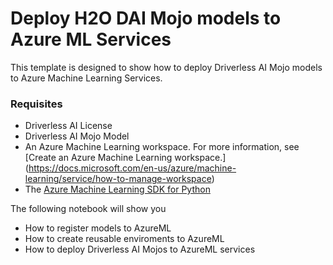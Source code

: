 # Deploy H2O DAI Mojo models to Azure ML Services 


This template is designed to show how to deploy Driverless AI Mojo models to Azure Machine Learning Services. 


### Requisites 

- Driverless AI License 
- Driverless AI Mojo Model
- An Azure Machine Learning workspace. For more information, see [Create an Azure Machine Learning workspace.] (https://docs.microsoft.com/en-us/azure/machine-learning/service/how-to-manage-workspace)
- The [Azure Machine Learning SDK for Python](https://docs.microsoft.com/en-us/python/api/overview/azure/ml/intro?view=azure-ml-py)


The following notebook will show you

- How to register models to AzureML
- How to create reusable enviroments to AzureML
- How to deploy Driverless AI Mojos to AzureML services 